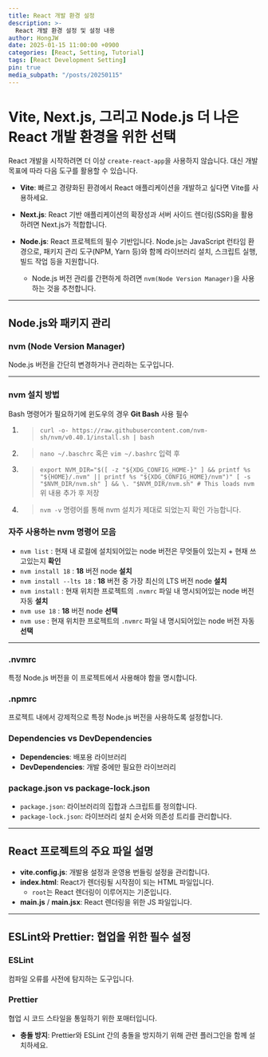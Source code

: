 ```yaml
---
title: React 개발 환경 설정
description: >-
  React 개발 환경 설정 및 설정 내용
author: HongJW
date: 2025-01-15 11:00:00 +0900
categories: [React, Setting, Tutorial]
tags: [React Development Setting]
pin: true
media_subpath: "/posts/20250115"
---
```


# Vite, Next.js, 그리고 Node.js 더 나은 React 개발 환경을 위한 선택

React 개발을 시작하려면 더 이상 `create-react-app`을 사용하지 않습니다. 대신 개발 목표에 따라 다음 도구를 활용할 수 있습니다.

- **Vite**: 빠르고 경량화된 환경에서 React 애플리케이션을 개발하고 싶다면 Vite를 사용하세요.
- **Next.js**: React 기반 애플리케이션의 확장성과 서버 사이드 렌더링(SSR)을 활용하려면 Next.js가 적합합니다.
- **Node.js**: React 프로젝트의 필수 기반입니다. Node.js는 JavaScript 런타임 환경으로, 패키지 관리 도구(NPM, Yarn 등)와 함께 라이브러리 설치, 스크립트 실행, 빌드 작업 등을 지원합니다.

  - Node.js 버전 관리를 간편하게 하려면 `nvm(Node Version Manager)`을 사용하는 것을 추천합니다.

---

## Node.js와 패키지 관리

### nvm (Node Version Manager)

Node.js 버전을 간단히 변경하거나 관리하는 도구입니다.

---

### nvm 설치 방법

Bash 명령어가 필요하기에 윈도우의 경우 **Git Bash** 사용 필수

1. > `curl -o- https://raw.githubusercontent.com/nvm-sh/nvm/v0.40.1/install.sh | bash`

2. > `nano ~/.baschrc` 혹은 `vim ~/.bashrc` 입력 후

3. > `export NVM_DIR="$([ -z "${XDG_CONFIG_HOME-}" ] && printf %s "${HOME}/.nvm" || printf %s "${XDG_CONFIG_HOME}/nvm")"
[ -s "$NVM_DIR/nvm.sh" ] && \. "$NVM_DIR/nvm.sh" # This loads nvm` 위 내용 추가 후 저장

4. > `nvm -v` 명령어를 통해 nvm 설치가 제대로 되었는지 확인 가능합니다.

### 자주 사용하는 nvm 명령어 모음

- `nvm list` : 현재 내 로컬에 설치되어있는 node 버전은 무엇들이 있는지 + 현재 쓰고있는지 **확인**
- `nvm install 18` : **18** 버전 node **설치**
- `nvm install --lts 18` : **18** 버전 중 가장 최신의 LTS 버전 node **설치**
- `nvm install` : 현재 위치한 프로젝트의 `.nvmrc` 파일 내 명시되어있는 node 버전 자동 **설치**
- `nvm use 18` : **18** 버전 node **선택**
- `nvm use` : 현재 위치한 프로젝트의 `.nvmrc` 파일 내 명시되어있는 node 버전 자동 **선택**

---

### .nvmrc

특정 Node.js 버전을 이 프로젝트에서 사용해야 함을 명시합니다.

### .npmrc

프로젝트 내에서 강제적으로 특정 Node.js 버전을 사용하도록 설정합니다.

### Dependencies vs DevDependencies

- **Dependencies**: 배포용 라이브러리
- **DevDependencies**: 개발 중에만 필요한 라이브러리

### package.json vs package-lock.json

- `package.json`: 라이브러리의 집합과 스크립트를 정의합니다.
- `package-lock.json`: 라이브러리 설치 순서와 의존성 트리를 관리합니다.

---

## React 프로젝트의 주요 파일 설명

- **vite.config.js**: 개발용 설정과 운영용 번들링 설정을 관리합니다.
- **index.html**: React가 렌더링될 시작점이 되는 HTML 파일입니다.
  - `root`는 React 렌더링이 이루어지는 기준입니다.
- **main.js** / **main.jsx**: React 렌더링을 위한 JS 파일입니다.

---

## ESLint와 Prettier: 협업을 위한 필수 설정

### ESLint

컴파일 오류를 사전에 탐지하는 도구입니다.

### Prettier

협업 시 코드 스타일을 통일하기 위한 포매터입니다.

- **충돌 방지**: Prettier와 ESLint 간의 충돌을 방지하기 위해 관련 플러그인을 함께 설치하세요.

